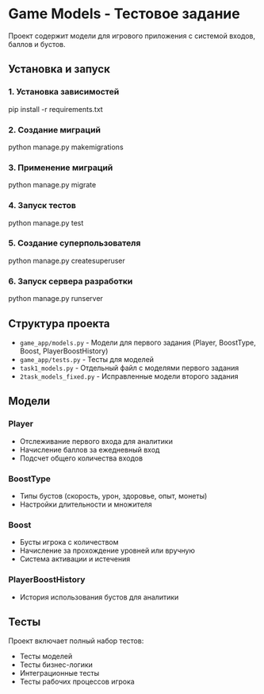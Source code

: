 # Game Models - Тестовое задание

Проект содержит модели для игрового приложения с системой входов, баллов и бустов.

## Установка и запуск

### 1. Установка зависимостей
pip install -r requirements.txt

### 2. Создание миграций
python manage.py makemigrations

### 3. Применение миграций
python manage.py migrate

### 4. Запуск тестов
python manage.py test

### 5. Создание суперпользователя
python manage.py createsuperuser

### 6. Запуск сервера разработки 
python manage.py runserver

## Структура проекта

- `game_app/models.py` - Модели для первого задания (Player, BoostType, Boost, PlayerBoostHistory)
- `game_app/tests.py` - Тесты для моделей
- `task1_models.py` - Отдельный файл с моделями первого задания
- `2task_models_fixed.py` - Исправленные модели второго задания

## Модели

### Player
- Отслеживание первого входа для аналитики
- Начисление баллов за ежедневный вход
- Подсчет общего количества входов

### BoostType
- Типы бустов (скорость, урон, здоровье, опыт, монеты)
- Настройки длительности и множителя

### Boost
- Бусты игрока с количеством
- Начисление за прохождение уровней или вручную
- Система активации и истечения

### PlayerBoostHistory
- История использования бустов для аналитики

## Тесты

Проект включает полный набор тестов:
- Тесты моделей
- Тесты бизнес-логики
- Интеграционные тесты
- Тесты рабочих процессов игрока
